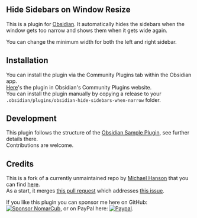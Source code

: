 ## Hide Sidebars on Window Resize

This is a plugin for [Obsidian](https://obsidian.md). It automatically hides the sidebars when the window gets too narrow and shows them when it gets wide again.

You can change the minimum width for both the left and right sidebar.

## Installation

You can install the plugin via the Community Plugins tab within the Obsidian app.  
[Here](https://obsidian.md/plugins?id=obsidian-hide-sidebars-when-narrow)'s the plugin in Obsidian's Community Plugins website.  
You can install the plugin manually by copying a release to your `.obsidian/plugins/obsidian-hide-sidebars-when-narrow` folder.

## Development

This plugin follows the structure of the [Obsidian Sample Plugin](https://github.com/obsidianmd/obsidian-sample-plugin), see further details there.  
Contributions are welcome.

## Credits

This is a fork of a currently unmaintained repo by [Michael Hanson](https://github.com/mybuddymichael) that you can find [here](https://github.com/mybuddymichael/obsidian-hide-sidebars-when-narrow).  
As a start, it merges [this pull request](https://github.com/mybuddymichael/obsidian-hide-sidebars-when-narrow/pull/5) which addresses [this issue](https://github.com/mybuddymichael/obsidian-hide-sidebars-when-narrow/issues/2).

If you like this plugin you can sponsor me here on GitHub: [![Sponsor NomarCub](https://img.shields.io/static/v1?label=Sponsor%20NomarCub&message=%E2%9D%A4&logo=GitHub&color=%23fe8e86)](https://github.com/sponsors/NomarCub), or on PayPal here: [![Paypal](https://img.shields.io/badge/paypal-nomarcub-yellow?style=social&logo=paypal)](https://paypal.me/nomarcub).
